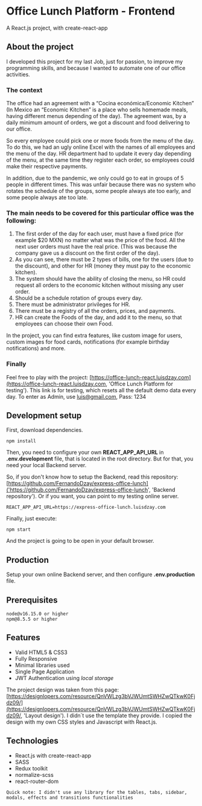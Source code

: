 # Office Lunch Platform - Frontend

A React.js project, with create-react-app

## About the project
I developed this project for my last Job, just for passion, to improve my programming skills, and because I wanted to automate one of our office activities.
### The context
The office had an agreement with a “Cocina económica/Economic Kitchen” (In Mexico an “Economic Kitchen” is a place who sells homemade meals, having different menus depending of the day).  The agreement was, by a daily minimum amount of orders, we got a discount and food delivering to our office.

So every employee could pick one or more foods from the menu of the day.
To do this, we had an ugly online Excel with the names of all employees and the menu of the day. HR department had to update it every day depending of the menu, at the same time they register each order, so employees could make their respective payments.

In addition, due to the pandemic, we only could go to eat in groups of 5 people in different times. This was unfair because there was no system who rotates the schedule of the groups, some people always ate too early, and some people always ate too late.
### The main needs to be covered for this particular office was the following:
1. The first order of the day for each user, must have a fixed price (for example $20 MXN) no matter what was the price of the food. All the next user orders must have the real price. (This was because the company gave us a discount on the first order of the day).
2. As you can see, there must be 2 types of bills, one for the users (due to the discount), and other for HR (money they must pay to the economic kitchen).
3. The system should have the ability of closing the menu, so HR could request all orders to the economic kitchen without missing any user order.
4. Should be a schedule rotation of groups every day.
5. There must be administrator privileges for HR.
6. There must be a registry of all the orders, prices, and payments.
7. HR can create the Foods of the day, and add it to the menu, so that employees can choose their own Food.

In the project, you can find extra features, like custom image for users, custom images for food cards, notifications (for example birthday notifications) and more.

### Finally
Feel free to play with the project: [https://office-lunch-react.luisdzay.com](https://office-lunch-react.luisdzay.com, 'Office Lunch Platform for testing'). This link is for testing, which resets all the default demo data every day. To enter as Admin, use luis@gmail.com, Pass: 1234

## Development setup
First, download dependencies.

```
npm install
```
Then, you need to configure your own **REACT_APP_API_URL** in **.env.development** file, that is located in the root directory. But for that, you need your local Backend server.

So, if you don't know how to setup the Backend, read this repository: [https://github.com/FernandoDzay/express-office-lunch]('https://github.com/FernandoDzay/express-office-lunch', 'Backend repository'). Or if you want, you can point to my testing online server.
```
REACT_APP_API_URL=https://express-office-lunch.luisdzay.com
```

Finally, just execute:
```
npm start
```
And the project is going to be open in your default browser.

## Production
Setup your own online Backend server, and then configure **.env.production** file.

## Prerequisites
```
node@v16.15.0 or higher
npm@8.5.5 or higher
```

## Features
* Valid HTML5 & CSS3
* Fully Responsive
* Minimal libraries used
* Single Page Application
* JWT Authentication using *local storage*

The project design was taken from this page: [https://designlopers.com/resource/QnVWLzg3bVJWUmtSWHZwQTkwK0Fjdz09/](https://designlopers.com/resource/QnVWLzg3bVJWUmtSWHZwQTkwK0Fjdz09/, 'Layout design'). I didn´t use the template they provide. I copied the design with my own CSS styles and Javascript with React.js.

## Technologies
* React.js with create-react-app
* SASS
* Redux toolkit
* normalize-scss
* react-router-dom

`Quick note: I didn't use any library for the tables, tabs, sidebar, modals, effects and transitions functionalities`